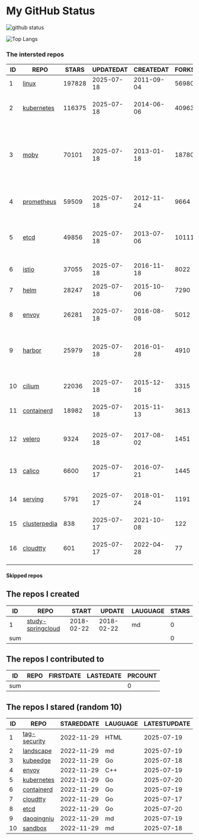 # My GitHub Status

<img src="https://github-readme-stats-1.yihong0618.vercel.app/api?username=daoqingniu&show_icons=true&&&hide_title=true&count_private=true" alt="github status" />

![Top Langs](https://github-readme-stats-1.yihong0618.vercel.app/api/top-langs/?username=daoqingniu&layout=compact)

<!--START_SECTION:github_repos-->
### The intersted repos
| ID |                              REPO                               | STARS  | UPDATEDAT  | CREATEDAT  | FORKSCOUNT |                                                DESCRIPTIONS                                                |
|----|-----------------------------------------------------------------|--------|------------|------------|------------|------------------------------------------------------------------------------------------------------------|
|  1 | [linux](https://github.com/torvalds/linux)                      | 197828 | 2025-07-18 | 2011-09-04 |      56980 | Linux kernel source tree                                                                                   |
|  2 | [kubernetes](https://github.com/kubernetes/kubernetes)          | 116375 | 2025-07-18 | 2014-06-06 |      40963 | Production-Grade Container Scheduling and Management                                                       |
|  3 | [moby](https://github.com/moby/moby)                            |  70101 | 2025-07-18 | 2013-01-18 |      18780 | The Moby Project - a collaborative project for the container ecosystem to assemble container-based systems |
|  4 | [prometheus](https://github.com/prometheus/prometheus)          |  59509 | 2025-07-18 | 2012-11-24 |       9664 | The Prometheus monitoring system and time series database.                                                 |
|  5 | [etcd](https://github.com/etcd-io/etcd)                         |  49856 | 2025-07-18 | 2013-07-06 |      10111 | Distributed reliable key-value store for the most critical data of a distributed system                    |
|  6 | [istio](https://github.com/istio/istio)                         |  37055 | 2025-07-18 | 2016-11-18 |       8022 | Connect, secure, control, and observe services.                                                            |
|  7 | [helm](https://github.com/helm/helm)                            |  28247 | 2025-07-18 | 2015-10-06 |       7290 | The Kubernetes Package Manager                                                                             |
|  8 | [envoy](https://github.com/envoyproxy/envoy)                    |  26281 | 2025-07-18 | 2016-08-08 |       5012 | Cloud-native high-performance edge/middle/service proxy                                                    |
|  9 | [harbor](https://github.com/goharbor/harbor)                    |  25979 | 2025-07-18 | 2016-01-28 |       4910 | An open source trusted cloud native registry project that stores, signs, and scans content.                |
| 10 | [cilium](https://github.com/cilium/cilium)                      |  22036 | 2025-07-18 | 2015-12-16 |       3315 | eBPF-based Networking, Security, and Observability                                                         |
| 11 | [containerd](https://github.com/containerd/containerd)          |  18982 | 2025-07-18 | 2015-11-13 |       3613 | An open and reliable container runtime                                                                     |
| 12 | [velero](https://github.com/vmware-tanzu/velero)                |   9324 | 2025-07-18 | 2017-08-02 |       1451 | Backup and migrate Kubernetes applications and their persistent volumes                                    |
| 13 | [calico](https://github.com/projectcalico/calico)               |   6600 | 2025-07-17 | 2016-07-21 |       1445 | Cloud native networking and network security                                                               |
| 14 | [serving](https://github.com/knative/serving)                   |   5791 | 2025-07-17 | 2018-01-24 |       1191 | Kubernetes-based, scale-to-zero, request-driven compute                                                    |
| 15 | [clusterpedia](https://github.com/clusterpedia-io/clusterpedia) |    838 | 2025-07-17 | 2021-10-08 |        122 | The Encyclopedia of Kubernetes clusters                                                                    |
| 16 | [cloudtty](https://github.com/cloudtty/cloudtty)                |    601 | 2025-07-17 | 2022-04-28 |         77 | A Friendly Kubernetes CloudShell (Web Terminal) !                                                          |



#### Skipped repos
<!--END_SECTION:github_repos-->

<!--START_SECTION:my_github-->
## The repos I created
| ID  |                                 REPO                                 |   START    |   UPDATE   | LAUGUAGE | STARS |
|-----|----------------------------------------------------------------------|------------|------------|----------|-------|
|   1 | [study-springcloud](https://github.com/daoqingniu/study-springcloud) | 2018-02-22 | 2018-02-22 | md       |     0 |
| sum |                                                                      |            |            |          |     0 |

## The repos I contributed to
| ID  | REPO | FIRSTDATE | LASTEDATE | PRCOUNT |
|-----|------|-----------|-----------|---------|
| sum |      |           |           |       0 |

## The repos I stared (random 10)
| ID |                          REPO                          | STAREDDATE | LAUGUAGE | LATESTUPDATE |
|----|--------------------------------------------------------|------------|----------|--------------|
|  1 | [tag-security](https://github.com/cncf/tag-security)   | 2022-11-29 | HTML     | 2025-07-19   |
|  2 | [landscape](https://github.com/cncf/landscape)         | 2022-11-29 | md       | 2025-07-19   |
|  3 | [kubeedge](https://github.com/kubeedge/kubeedge)       | 2022-11-29 | Go       | 2025-07-18   |
|  4 | [envoy](https://github.com/envoyproxy/envoy)           | 2022-11-29 | C++      | 2025-07-19   |
|  5 | [kubernetes](https://github.com/kubernetes/kubernetes) | 2022-11-29 | Go       | 2025-07-20   |
|  6 | [containerd](https://github.com/containerd/containerd) | 2022-11-29 | Go       | 2025-07-19   |
|  7 | [cloudtty](https://github.com/cloudtty/cloudtty)       | 2022-11-29 | Go       | 2025-07-17   |
|  8 | [etcd](https://github.com/etcd-io/etcd)                | 2022-11-29 | Go       | 2025-07-20   |
|  9 | [daoqingniu](https://github.com/daoqingniu/daoqingniu) | 2022-11-29 | md       | 2025-07-19   |
| 10 | [sandbox](https://github.com/cncf/sandbox)             | 2022-11-29 | md       | 2025-07-18   |

<!--END_SECTION:my_github-->
